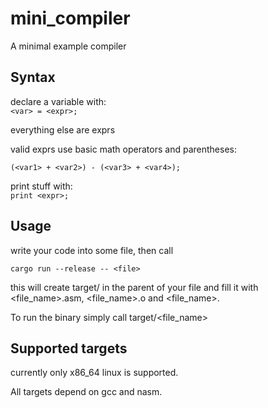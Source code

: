 # mini_compiler

A minimal example compiler

## Syntax

declare a variable with:  
```<var> = <expr>;```

everything else are exprs

valid exprs use basic math operators and parentheses:

```(<var1> + <var2>) - (<var3> + <var4>);```

print stuff with:  
```print <expr>;```

## Usage

write your code into some file, then call

```cargo run --release -- <file>```

this will create target/ in the parent of your file and fill it with <file_name>.asm, <file_name>.o and <file_name>.

To run the binary simply call target/<file_name>

## Supported targets

currently only x86_64 linux is supported.

All targets depend on gcc and nasm.
